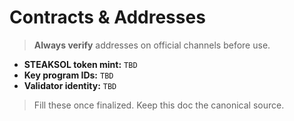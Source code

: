 # Contracts & Addresses

> **Always verify** addresses on official channels before use.

- **STEAKSOL token mint:** `TBD`
- **Key program IDs:** `TBD`
- **Validator identity:** `TBD`

> Fill these once finalized. Keep this doc the canonical source.
